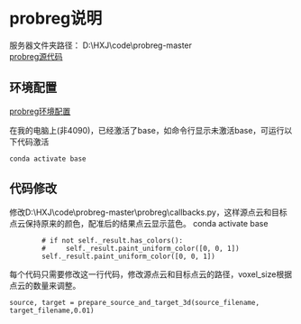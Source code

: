 # probreg说明
服务器文件夹路径： D:\HXJ\code\probreg-master  
[probreg源代码](https://github.com/neka-nat/probreg)  
## 环境配置
[probreg环境配置](https://github.com/neka-nat/probreg?tab=readme-ov-file#installation)  

在我的电脑上(非4090)，已经激活了base，如命令行显示未激活base，可运行以下代码激活  
```
conda activate base
```  
## 代码修改
修改D:\HXJ\code\probreg-master\probreg\callbacks.py，这样源点云和目标点云保持原来的颜色，配准后的结果点云显示蓝色。
conda activate base
```
        # if not self._result.has_colors():
        #     self._result.paint_uniform_color([0, 0, 1])
        self._result.paint_uniform_color([0, 0, 1])
```  
每个代码只需要修改这一行代码，修改源点云和目标点云的路径，voxel_size根据点云的数量来调整。
```
source, target = prepare_source_and_target_3d(source_filename, target_filename,0.01)
```  
